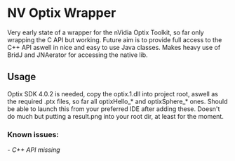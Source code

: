 # NV Optix Wrapper
Very early state of a wrapper for the nVidia Optix Toolkit, so far only wrapping the C API but working. Future aim is to provide full access to
the C++ API aswell in nice and easy to use Java classes. Makes heavy use of BridJ and JNAerator for accessing the native lib.

## Usage

Optix SDK 4.0.2 is needed, copy the optix.1.dll into project root, aswell as the required .ptx files, so far all optixHello_* and optixSphere_* ones.
Should be able to launch this from your preferred IDE after adding these. Doesn't do much but putting a result.png into your root dir, at least for the
moment.

### Known issues:

_- C++ API missing_
